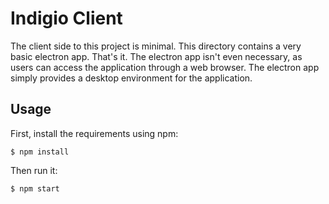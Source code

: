 # Indigio Client

The client side to this project is minimal. This directory contains a very basic electron app. That's it. The electron app isn't even necessary, as users can access the application through a web browser. The electron app simply provides a desktop environment for the application.

## Usage

First, install the requirements using npm:

```console
$ npm install
```

Then run it:

```console
$ npm start
```
